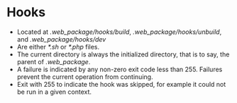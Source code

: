 # Hooks

* Located at _.web_package/hooks/build_, _.web_package/hooks/unbuild_, and _.web_package/hooks/dev_
* Are either _*.sh_ or _*.php_ files.
* The current directory is always the initialized directory, that is to say, the parent of _.web_package_.
* A failure is indicated by any non-zero exit code less than 255. Failures prevent the current operation from continuing.
* Exit with 255 to indicate the hook was skipped, for example it could not be run in a given context.   


